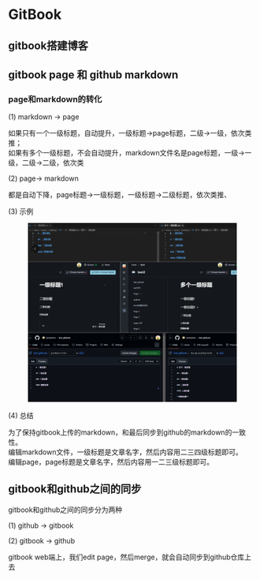 # GitBook

## gitbook搭建博客

## gitbook page 和 github markdown

### page和markdown的转化

(1) markdown -> page

如果只有一个一级标题，自动提升，一级标题->page标题，二级->一级，依次类推；\
如果有多个一级标题，不会自动提升，markdown文件名是page标题，一级->一级，二级->二级，依次类

(2) page-> markdown&#x20;

都是自动下降，page标题->一级标题，一级标题->二级标题，依次类推、

(3) 示例

<figure><img src=".gitbook/assets/f9900b724d30ad7cf98c2e1bd5eb2fc.png" alt=""><figcaption></figcaption></figure>

(4) 总结

为了保持gitbook上传的markdown，和最后同步到github的markdown的一致性。\
编辑markdown文件，一级标题是文章名字，然后内容用二三四级标题即可。\
编辑page，page标题是文章名字，然后内容用一二三级标题即可。



## gitbook和github之间的同步

gitbook和github之间的同步分为两种

(1) github -> gitbook



(2) gitbook -> github

gitbook web端上，我们edit page，然后merge，就会自动同步到github仓库上去

